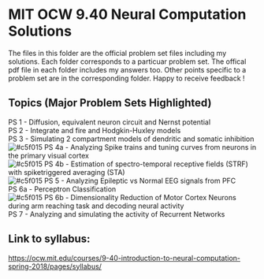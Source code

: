# MIT OCW 9.40 Neural Computation Solutions

The files in this folder are the official problem set files including my solutions. Each folder corresponds to a particuar problem set. The offical pdf file in each folder includes my answers too. Other points specific to a problem set are in the corresponding folder. Happy to receive feedback !

## Topics (Major Problem Sets Highlighted)
PS 1 - Diffusion, equivalent neuron circuit and Nernst potential \
PS 2 - Integrate and fire and Hodgkin-Huxley models \
PS 3 - Simulating 2 compartment models of dendritic and somatic inhibition \
![#c5f015](https://via.placeholder.com/15/c5f015/c5f015.png) 
PS 4a - Analyzing Spike trains and tuning curves from neurons in the primary visual cortex \
![#c5f015](https://via.placeholder.com/15/c5f015/c5f015.png) 
PS 4b - Estimation of spectro-temporal receptive fields (STRF) with spiketriggered averaging (STA) \
![#c5f015](https://via.placeholder.com/15/c5f015/c5f015.png) 
PS 5 - Analyzing Epileptic vs Normal EEG signals from PFC \
PS 6a - Perceptron Classification \
![#c5f015](https://via.placeholder.com/15/c5f015/c5f015.png) 
PS 6b - Dimensionality Reduction of Motor Cortex Neurons during arm reaching task and decoding neural activity \
PS 7 - Analyzing and simulating the activity of Recurrent Networks

## Link to syllabus:

https://ocw.mit.edu/courses/9-40-introduction-to-neural-computation-spring-2018/pages/syllabus/
